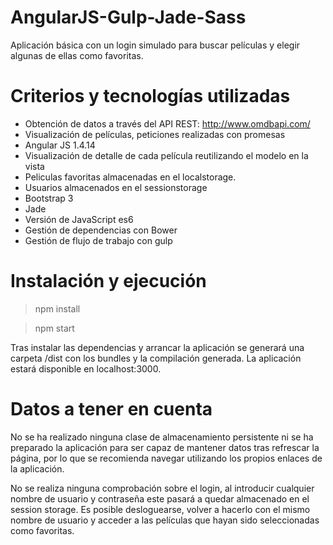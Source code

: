# AngularJS-Gulp-Jade-Sass
Aplicación básica con un login simulado para buscar películas y elegir algunas de ellas como favoritas.

# Criterios y tecnologías utilizadas
- Obtención de datos a través del API REST: http://www.omdbapi.com/
- Visualización de películas, peticiones realizadas con promesas
- Angular JS 1.4.14
- Visualización de detalle de cada película reutilizando el modelo en la vista
- Peliculas favoritas almacenadas en el localstorage.
- Usuarios almacenados en el sessionstorage
- Bootstrap 3
- Jade
- Versión de JavaScript es6
- Gestión de dependencias con Bower
- Gestión de flujo de trabajo con gulp

# Instalación y ejecución
> npm install

> npm start

Tras instalar las dependencias y arrancar la aplicación se generará una carpeta /dist con los bundles y la compilación generada. La aplicación estará disponible en localhost:3000.

# Datos a tener en cuenta
No se ha realizado ninguna clase de almacenamiento persistente ni se ha preparado la aplicación para ser capaz de mantener datos tras refrescar la página, por lo que se recomienda navegar utilizando los propios enlaces de la aplicación.

No se realiza ninguna comprobación sobre el login, al introducir cualquier nombre de usuario y contraseña este pasará a quedar almacenado en el session storage. Es posible desloguearse, volver a hacerlo con el mismo nombre de usuario y acceder a las películas que hayan sido seleccionadas como favoritas. 
